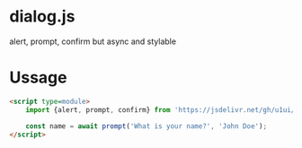 # dialog.js
alert, prompt, confirm but async and stylable

# Ussage

```html
<script type=module>
    import {alert, prompt, confirm} from 'https://jsdelivr.net/gh/u1ui/dialog.js@x.x.x/dialog.js';

    const name = await prompt('What is your name?', 'John Doe');
</script>
```